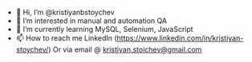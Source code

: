 - 👋 Hi, I’m @kristiyanbstoychev
- 👀 I’m interested in manual and automation QA
- 🌱 I’m currently learning MySQL, Selenium, JavaScript
- 📫 How to reach me
LinkedIn (https://www.linkedin.com/in/kristiyan-stoychev/)
Or via email @ kristiyan.stoichev@gmail.com

<!---
kristiyanbstoychev/kristiyanbstoychev is a ✨ special ✨ repository because its `README.md` (this file) appears on your GitHub profile.
You can click the Preview link to take a look at your changes.
--->
